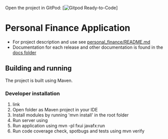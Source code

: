 Open the project in GitPod: [![Gitpod Ready-to-Code](https://gitpod.stud.ntnu.no/#https://gitlab.stud.idi.ntnu.no/it1901/groups-2022/gr2253/gr2253/-/tree/master/)]

# Personal Finance Application

 * For project description and use see [personal_finance/README.md](personal_finance/README.md)
 * Documentation for each release and other documentation is found in the [docs folder](/docs/)


 ## Building and running

 The project is built using Maven. 

 ### Developer installation
 1. link 
 2. Open folder as Maven project in your IDE
 3. Install modules by running 'mvn install' in the root folder
 4. Run server using 
 5. Run application using mvn -pl fxui javafx:run
 6. Run code coverage check, spotbugs and tests using mvn verify




